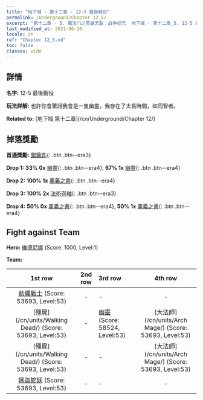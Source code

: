 ```yaml
---
title: "地下城 - 第十二章 - 12-5 最後戰役"
permalink: /Underground/Chapter 12_5/
excerpt: "第十二章 - 5. 魔法门之英雄无敌：战争纪元  地下城 - 第十二章_5. 12-5 最後戰役"
last_modified_at: 2021-06-30
locale: cn
ref: "Chapter 12_5.md"
toc: false
classes: wide
---
```


## 詳情

 **名字:** 12-5 最後戰役

 **玩法詳解:**       也許你會驚訝我會是一隻幽靈，我存在了太長時間，如同智者。

 **Related to:** [地下城 第十二章](/cn/Underground/Chapter 12/)

## 掉落獎勵

 **首通獎勵:** [銀鑰匙](/cn/Items/con_693/){: .btn .btn--era3}

 **Drop 1:** **33% 0x** [幽靈](/cn/Items/unt_210/){: .btn .btn--era4}, **67% 1x** [幽靈](/cn/Items/unt_210/){: .btn .btn--era4}

 **Drop 2:** **100% 1x** [奧義之書](/cn/Items/mat_53/){: .btn .btn--era4}

 **Drop 3:** **100% 2x** [法術卷軸](/cn/Items/con_694/){: .btn .btn--era3}

 **Drop 4:** **50% 0x** [奧義之書](/cn/Items/mat_46/){: .btn .btn--era4}, **50% 1x** [奧義之書](/cn/Items/mat_46/){: .btn .btn--era4}


## Fight against Team
 **Hero:** [維德尼娜](/cn/heroes/Vidomina/) (Score: 1000, Level:1)

 **Team:**


  | 1st row | 2nd row | 3rd row | 4th row |
  |:----:|:----:|:----|:----:|
  | [骷髏戰士](/cn/units/Skeleton/) (Score: 53693, Level:53)  | - | - | - |
  | [殭屍](/cn/units/Walking Dead/) (Score: 53693, Level:53)  | - | [幽靈](/cn/units/Wight/) (Score: 58524, Level:53)  | [大法師](/cn/units/Arch Mage/) (Score: 53693, Level:53)  |
  | [殭屍](/cn/units/Walking Dead/) (Score: 53693, Level:53)  | - | - | [大法師](/cn/units/Arch Mage/) (Score: 53693, Level:53)  |
  | [娜迦蛇妖](/cn/units/Naga/) (Score: 53693, Level:53)  | - | - | - |


